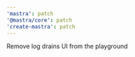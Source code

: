 ```yaml
---
'mastra': patch
'@mastra/core': patch
'create-mastra': patch
---
```


Remove log drains UI from the playground
